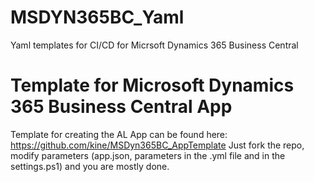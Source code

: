 # MSDYN365BC_Yaml
Yaml templates for CI/CD for Micrsoft Dynamics 365 Business Central

# Template for Microsoft Dynamics 365 Business Central App
Template for creating the AL App can be found here: https://github.com/kine/MSDyn365BC_AppTemplate
Just fork the repo, modify parameters (app.json, parameters in the .yml file and in the settings.ps1) and you are mostly done.
